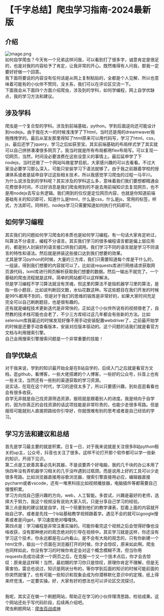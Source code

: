 # 【千字总结】爬虫学习指南-2024最新版

<a name="VI0bK"></a>

## 介绍

![image.png](https://img-blog.csdnimg.cn/img_convert/666f1fa7fe449d4aca4d3f22dac60566.png)
<br />如何自学爬虫？今天有一个兄弟这样问我，可以看到打了很多字，诚意肯定是很足的，也是对我的内容给予了肯定，让我非常的开心。既然难得有人问我，那我一定要好好做一个回答。
<br />我下面将要说的内容没有任何话是从网上复制粘贴的，全都是个人见解，所以也意味着可能有的小伙伴不赞同，没关系，我们可以在评论区交流一下。
<br />下面我会从下面四个方面介绍爬虫，涉及到的学科，如何学编程，网上自学优缺点，我的学习方法和建议。
<a name="zPdhn"></a>

## 涉及学科

爬虫是一个复合型的学科。涉及到前端基础，python。学到后面逆向还可能设计到nodejs。由于我在大一的时候浅浅学了下html，当时还是用的dreamwaver拖拖拽拽学的。最后从室友那里得知了html原来可以用代码写，学习了html，css，js，最后还学了jquery，学习之后如获至宝。其实前端基础的布局样式学了其实就可以自己拼拼凑凑很多网页了。我当时就是所有布局都用flex布局写。可以复现一切网页，当然，时间没必要浪费在这些没意义的事情上。最后延申学了下nodejs，当时还做了一个网站叫做星梦启航，大家感兴趣的可以去看看。不过大家没必要学习那么深入，可能只安装学习下语法就够了。由于我之前跟着学校的授课体系或者是延申自学过这些相关技术，所以我感觉学习爬虫的过程一马平川。
<br />为什么说涉及到的学科呢？其实涉及的学科这么多，意味着我们我们要想都精通会花费很多时间，不过好消息是我们爬虫用到的不是去用前端知识去复现网页，也不是用nodejs去写业务逻辑。我们用到的仅仅是定位网页内容，也就是你知道前端基础有关的知识即可，知道什么是html，什么是css，什么是js，常用的标签，样式，方法即可。同样的，nodejs学习只需要知道如何执行代码即可。
<a name="JgyAd"></a>

## 如何学习编程

其实我们的问题如何学习爬虫的本质也是如何学习编程。有一句话大家肯定听过，叫算法不分语言，编程不分语言。其实我们学习的很多编程语言都是偏上层应用的，都是别人封装好的语言接口供我们调用。我们学习不同的语言就是学习不同语言的特性和语法。然后就是拼装这些接口达到我们想要的效果。
<br />尤其是学习python的时候，大量的三方库，我们只需要知道每个库是干什么的，一组装，得到我们想要的内容就可以了。比如说requests库进行网络请求获取网页源代码，lxml库进行网页解析获取我们想要的数据。然后一输出不就完了。一个基础的爬虫流程就是这样。简单的网站都可以这样解决。
<br />但是学习编程不学习算法就没有灵魂，但这里的算法不是指机器学习里的算法，是指一些小题目，比如说判断回文数，水仙花数这种。写这些题目在我们开发的时候是99%都用不到的，但是对于我们的思维的锻炼是非常好的，如果大家时间充足完全可以自己刷刷题目，也是很有趣的。
<br />还有就是编程技术更新迭代是非常快的，正如这个小伙伴所说有的视频很老了，自然教的技术栈可能也会老了，不少三方库经过这几年都会有些新的方法。比如selenium库我最近的时候发现好像不用手动安装配置webdriver了，之前最开始学的时候是还要手动查看版本，安装对应版本驱动的。这个问题的话我们就是看官方文档与利用搜索引擎。
<br />自己会用搜索引擎搜索问题是一个非常重要的技能！
<a name="TbM4e"></a>

## 自学优缺点

对于我来说，学到的知识最开始全是在B站自学的，后续入门之后就是看官方文档，逛github，看博客，一些大佬搭建的个人博客，一些好的公众号，抖音上也有一些关注，当然还有一些别的渠道获取的学习资源。
<br />说实话，在现在这个时代，学习的途径太多了，所以只要感兴趣，到处逛逛看看也会有很多收获。
<br />自学无非就是自己找资源筛选资源，报班就是跟着别人的进度。我是倾向于自学的，因为你真正的会找资源的话这项技能是非常珍贵的，也能少走很多弯路。但是报班可能就别人直接把路给你引导好，你就很难有别的思考或者是自己经验的学习。
<a name="fE90o"></a>

## 学习方法和建议和总结

首先是学习最主要的就是积累。日复一日，对于我来说就是关注很多B站python相关的up主，公众号，抖音也关注了很多。这样不论打开那个软件都可以学一些新的知识，开阔下见识。
<br />第二点是工欲善其事必先利其器，不是说要弄个好电脑，我的几千块的办公本用了快四年没有弄机器学习相关的几乎没咋遇到过瓶颈。而是说用上好的工具可以少走很多弯路。比如浏览器直接用谷歌浏览器，搜索引擎直接用必应，编辑器直接pycharm或者vscode，还有一堆黑科技比如视频播放器，电脑插件等都需要自己慢慢积累。
<br />学习方向找自己感兴趣的方向，web，人工智能。多尝试，兴趣是最好的老师，选择大于努力，我这个视频没有说劝大家入坑，只是分享自己学习的经验。
<br />第三点是我的建议就是自学，找一个班要到他们的教学课表，怼着上面的内容就开始自己学。或者是先找一个b站基础教学视频跟着学。遇见不会的就可以google搜素或者是问gpt，学习速度绝对嘎嘎快。
<br />第四点是：学习编程是非常注重实操的。可能你看完这个视频之后会觉得好像也没啥收获，没有那种绝对的观念绝对的引导在视频中。其实学习就是这样，你还没有学习这个技术，你永远都是在山内看山，是不会有大局的观念的，只有你新建一个html文件，敲出一个页面在浏览器打开的时候，你才会惊叹，原来如此啊。爬虫也同样如此，你没有学习的时候你肯定会对这个概念模糊不清，但当你用requests去成功请求一个网页之后，在克服一个又一个技术点后，你才会去惊叹：原来是这样啊！当然，最初期的学习你只是惊叹，原理你肯定不理解，但是无需害怕，雷总也说过，知识是网状分布的，等你学到后面的知识的时候可能前面的你突然就懂了。也有可能一些知识和现象会成为你潜移默化意识中的定理。纸上得来终觉浅，一定要实操。好，大家有好的想法也可以评论区交流探讨。

<br />我呢，其实正在做一个刷题网站，帮助正在学习的小伙伴理清思路，检验成果。这个网站还处于写代码阶段，后续再介绍吧。
<br />爬虫刷题网站：[爬虫百战成神](https://www.yuque.com/python666/python/znxmh8x9s95l7eai)

